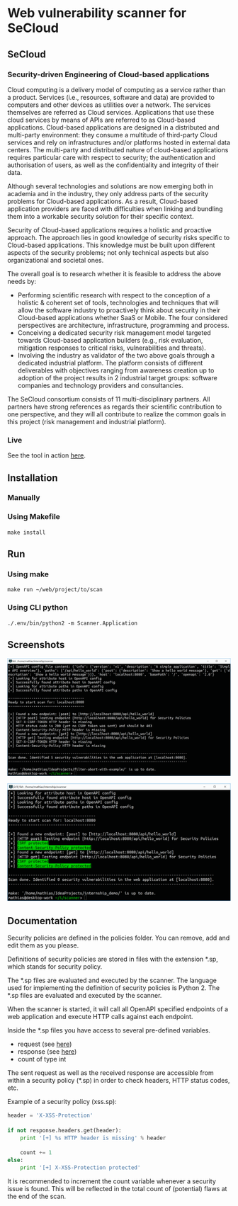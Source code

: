 # Web vulnerability scanner for SeCloud

## SeCloud

### Security-driven Engineering of Cloud-based applications

Cloud computing is a delivery model of computing as a service rather than a product. Services (i.e., resources, software and data) are provided to computers and other devices as utilities over a network. The services themselves are referred as Cloud services. Applications that use these cloud services by means of APIs are referred to as Cloud-based applications. Cloud-based applications are designed in a distributed and multi-party environment: they consume a multitude of third-party Cloud services and rely on infrastructures and/or platforms hosted in external data centers. The multi-party and distributed nature of cloud-based applications requires particular care with respect to security; the authentication and authorisation of users, as well as the confidentiality and integrity of their data.

Although several technologies and solutions are now emerging both in academia and in the industry, they only address parts of the security problems for Cloud-based applications. As a result, Cloud-based application providers are faced with difficulties when linking and bundling them into a workable security solution for their specific context.

Security of Cloud-based applications requires a holistic and proactive approach. The approach lies in good knowledge of security risks specific to Cloud-based applications. This knowledge must be built upon different aspects of the security problems; not only technical aspects but also organizational and societal ones.

The overall goal is to research whether it is feasible to address the above needs by:

- Performing scientific research with respect to the conception of a holistic & coherent set of tools, technologies and techniques that will allow the software industry to proactively think about security in their Cloud-based applications whether SaaS or Mobile. The four considered perspectives are architecture, infrastructure, programming and process.
- Conceiving a dedicated security risk management model targeted towards Cloud-based application builders (e.g., risk evaluation, mitigation responses to critical risks, vulnerabilities and threats).
- Involving the industry as validator of the two above goals through a dedicated industrial platform. The platform consists of different deliverables with objectives ranging from awareness creation up to adoption of the project results in 2 industrial target groups: software companies and technology providers and consultancies.

The SeCloud consortium consists of 11 multi-disciplinary partners. All partners have strong references as regards their scientific contribution to one perspective, and they will all contribute to realize the common goals in this project (risk management and industrial platform).

### Live

See the tool in action [here](https://vimeo.com/259124091).

## Installation

### Manually

### Using Makefile
```
make install
```

## Run

### Using make
```
make run ~/web/project/to/scan
```

### Using CLI python
```
./.env/bin/python2 -m Scanner.Application
```

## Screenshots

![Vulnerable Web Application](Capture.PNG "Vulnerable Web Application")

![Safe Web Application](Safe.PNG "Safe Web Application")

## Documentation

Security policies are defined in the policies folder. You can remove, add and edit them as you please.

Definitions of security policies are stored in files with the extension *.sp, which stands for security policy. 

The *.sp files are evaluated and executed by the scanner. The language used for implementing the definition of security policies is Python 2. The *.sp files are evaluated and executed by the scanner. 

When the scanner is started, it will call all OpenAPI specified endpoints of a web application and execute HTTP calls against each endpoint. 

Inside the *.sp files you have access to several pre-defined variables. 
- request (see [here](http://docs.python-requests.org/en/master/user/advanced/#request-and-response-objects))
- response (see [here](http://docs.python-requests.org/en/master/user/advanced/#request-and-response-objects))
- count of type int

The sent request as well as the received response are accessible from within a security policy (*.sp) in order to check headers, HTTP status codes, etc.

Example of a security policy (xss.sp):
```python
header = 'X-XSS-Protection'

if not response.headers.get(header):
    print '[+] %s HTTP header is missing' % header

    count += 1
else:
    print '[+] X-XSS-Protection protected'
```

It is recommended to increment the count variable whenever a security issue is found. This will be reflected in the total count of (potential) flaws at the end of the scan.